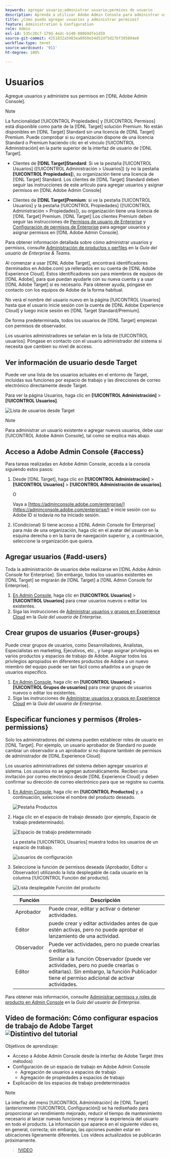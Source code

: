 ```yaml
---
keywords: agregar usuario;administrar usuario;permisos de usuario
description: Aprenda a utilizar Adobe Admin Console para administrar usuarios y sus permisos y derechos en Adobe Target.
title: ¿Cómo puedo agregar usuarios y administrar permisos?
feature: Administration & Configuration
role: Admin
exl-id: 535c28c7-179d-4edc-b140-880b9dfe1d59
source-git-commit: 4251832a5983ea8950e54d52df5d27bf395894e0
workflow-type: tm+mt
source-wordcount: '911'
ht-degree: 100%

---
```


# Usuarios

Agregue usuarios y administre sus permisos en [!DNL Adobe Admin Console].

>[!NOTE]
>
>La funcionalidad [!UICONTROL Propiedades] y [!UICONTROL Permisos] está disponible como parte de la [!DNL Target] solución Premium. No están disponibles en [!DNL Target] Standard sin una licencia de [!DNL Target] Premium.
>Puede comprobar si su organización dispone de una licencia Standard o Premium haciendo clic en el vínculo [!UICONTROL Administración] en la parte superior de la interfaz de usuario de [!DNL Target].
>
>* Clientes de **[!DNL Target]Standard**: Si ve la pestaña [!UICONTROL Usuarios] ([!UICONTROL Administración > Usuarios]) (y no la pestaña **[!UICONTROL Propiedades]**), su organización tiene una licencia de [!DNL Target] Standard. Los clientes de [!DNL Target] Standard deben seguir las instrucciones de este artículo para agregar usuarios y asignar permisos en [!DNL Adobe Admin Console]
>
>* Clientes de **[!DNL Target]Premium**: si ve la pestaña [!UICONTROL Usuarios] y la pestaña [!UICONTROL Propiedades] ([!UICONTROL Administración > Propiedades]), su organización tiene una licencia de [!DNL Target] Premium. [!DNL Target] Los clientes Premium deben seguir las instrucciones de [Permisos de usuario de Enterprise](/help/main/administrating-target/c-user-management/property-channel/property-channel.md) y [Configuración de permisos de Enterprise](/help/main/administrating-target/c-user-management/property-channel/properties-overview.md) para agregar usuarios y asignar permisos en [!DNL Adobe Admin Console].
>
>Para obtener información detallada sobre cómo administrar usuarios y permisos, consulte [Administración de productos y perfiles](https://helpx.adobe.com/es/enterprise/using/manage-products-and-profiles.html) en la *Guía del usuario de Enterprise &amp; Teams*.

Al comenzar a usar [!DNL Adobe Target], encontrará identificadores (terminados en Adobe.com) ya rellenados en su cuenta de [!DNL Adobe Experience Cloud]. Estos identificadores son para miembros de equipos de [!DNL Adobe], para que puedan ayudarle con su nueva cuenta y a usar [!DNL Adobe Target] si es necesario. Para obtener ayuda, póngase en contacto con los equipos de Adobe de la forma habitual.

No verá el nombre del usuario nuevo en la página [!UICONTROL Usuarios] hasta que el usuario inicie sesión con la cuenta de [!DNL Adobe Experience Cloud] y luego inicie sesión en [!DNL Target Standard/Premium].

De forma predeterminada, todos los usuarios de [!DNL Target] empiezan con permisos de observador.

Los usuarios administradores se señalan en la lista de [!UICONTROL usuarios]. Póngase en contacto con el usuario administrador del sistema si necesita que cambien su nivel de acceso.

## Ver información de usuario desde Target

Puede ver una lista de los usuarios actuales en el entorno de Target, incluidas sus funciones por espacio de trabajo y las direcciones de correo electrónico directamente desde Target.

Para ver la página Usuarios, haga clic en **[!UICONTROL Administración]** > **[!UICONTROL Usuarios]**.

![Lista de usuarios desde Target](/help/main/administrating-target/c-user-management/c-user-management/assets/user-list-target.png)

>[!NOTE]
>
>Para administrar un usuario existente o agregar nuevos usuarios, debe usar [!UICONTROL Adobe Admin Console], tal como se explica más abajo.

## Acceso a Adobe Admin Console {#access}

Para tareas realizadas en Adobe Admin Console, acceda a la consola siguiendo estos pasos:

1. Desde [!DNL Target], haga clic en **[!UICONTROL Administración]** > **[!UICONTROL Usuarios]** > **[!UICONTROL Administración de usuarios]**.

   O

   Vaya a [https://adminconsole.adobe.com/enterprise/](https://adminconsole.adobe.com/enterprise/) e inicie sesión con su Adobe ID si todavía no ha iniciado sesión.

1. (Condicional) Si tiene acceso a [!DNL Admin Console for Enterprise] para más de una organización, haga clic en el avatar del usuario en la esquina derecha o en la barra de navegación superior y, a continuación, seleccione la organización que quiera.

## Agregar usuarios {#add-users}

Toda la administración de usuarios debe realizarse en [!DNL Adobe Admin Console for Enterprise]. Sin embargo, todos los usuarios existentes en [!DNL Target] se migrarán de [!DNL Target] a [!DNL Admin Console for Enterprise].

1. [En Admin Console](/help/main/administrating-target/c-user-management/c-user-management/user-management.md#section_79796E0227D048F59BAE0AB02E544EBE), haga clic en **[!UICONTROL Usuarios]** > **[!UICONTROL Usuarios]** para crear usuarios nuevos o editar los existentes.
1. Siga las instrucciones de [Administrar usuarios y grupos en Experience Cloud](https://helpx.adobe.com/es/enterprise/using/users.html) en la *Guía del usuario de Enterprise*.

## Crear grupos de usuarios {#user-groups}

Puede crear grupos de usuarios, como Desarrolladores, Analistas, Especialistas en marketing, Ejecutivos, etc., y luego asignar privilegios en varios productos y espacios de trabajo de Adobe. Asignar todos los privilegios apropiados en diferentes productos de Adobe a un nuevo miembro del equipo puede ser tan fácil como añadirlos a un grupo de usuarios específico.

1. [En Admin Console](/help/main/administrating-target/c-user-management/c-user-management/user-management.md#section_79796E0227D048F59BAE0AB02E544EBE), haga clic en **[!UICONTROL Usuarios]** > **[!UICONTROL Grupos de usuarios]** para crear grupos de usuarios nuevos o editar los existentes.
1. Siga las instrucciones de [Administrar usuarios y grupos en Experience Cloud](https://helpx.adobe.com/enterprise/help/users.html) en la *Guía del usuario de Enterprise*.

## Especificar funciones y permisos {#roles-permissions}

Solo los administradores del sistema pueden establecer roles de usuario en [!DNL Target]. Por ejemplo, un usuario aprobador de Standard no puede cambiar un observador a un aprobador si no dispone también de permisos de administrador de [!DNL Experience Cloud]

Los usuarios administradores del sistema deben agregar usuarios al sistema. Los usuarios no se agregan automáticamente. Reciben una invitación por correo electrónico desde [!DNL Experience Cloud] y deben confirmar su dirección de correo electrónico para que se registre su cuenta.

1. [En Admin Console](/help/main/administrating-target/c-user-management/c-user-management/user-management.md#section_79796E0227D048F59BAE0AB02E544EBE), haga clic en **[!UICONTROL Productos]** y, a continuación, seleccione el nombre del producto deseado.

   ![Pestaña Productos](/help/main/administrating-target/c-user-management/c-user-management/assets/workspace-publisher.png)

1. Haga clic en el espacio de trabajo deseado (por ejemplo, Espacio de trabajo predeterminado).

   ![Espacio de trabajo predeterminado](/help/main/administrating-target/c-user-management/c-user-management/assets/default-workspace-new.png)

   La pestaña [!UICONTROL Usuarios] muestra todos los usuarios de un espacio de trabajo.

   ![usuarios de configuración](/help/main/administrating-target/c-user-management/c-user-management/assets/configuration_users-new-publisher.png)

1. Seleccione la función de permisos deseada (Aprobador, Editor u Observador) utilizando la lista desplegable de cada usuario en la columna [!UICONTROL Función del producto].

   ![Lista desplegable Función del producto](/help/main/administrating-target/c-user-management/c-user-management/assets/product-role-new.png)

   | Función | Descripción |
   |--- |--- |
   | Aprobador | Puede crear, editar y activar o detener actividades. |
   | Editor | puede crear y editar actividades antes de que estén activas, pero no puede aprobar el lanzamiento de una actividad. |
   | Observador | Puede ver actividades, pero no puede crearlas o editarlas. |
   | Editor | Similar a la función Observador (puede ver actividades, pero no puede crearlas o editarlas). Sin embargo, la función Publicador tiene el permiso adicional de activar actividades. |

Para obtener más información, consulte [Administrar permisos y roles de producto en Admin Console](https://helpx.adobe.com/es/enterprise/help/manage-permissions-and-roles.html) en la *Guía del usuario de Enterprise*.

## Vídeo de formación: Cómo configurar espacios de trabajo de Adobe Target ![Distintivo del tutorial](/help/main/assets/tutorial.png)

Objetivos de aprendizaje:

* Acceso a Adobe Admin Console desde la interfaz de Adobe Target (tres métodos)
* Configuración de un espacio de trabajo en Adobe Admin Console
   * Agregación de usuarios a espacios de trabajo
   * Agregación de propiedades a espacios de trabajo
* Explicación de los espacios de trabajo predeterminados

>[!NOTE]
>
>La interfaz del menú [!UICONTROL Administración] de [!DNL Target] (anteriormente [!UICONTROL Configuración]) se ha rediseñado para proporcionar un rendimiento mejorado, reducir el tiempo de mantenimiento necesario al lanzar nuevas funciones y mejorar la experiencia del usuario en todo el producto. La información que aparece en el siguiente vídeo es, en general, correcta; sin embargo, las opciones pueden estar en ubicaciones ligeramente diferentes. Los vídeos actualizados se publicarán próximamente.

>[!VIDEO](https://video.tv.adobe.com/v/19463/)
